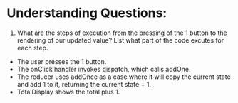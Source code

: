 # Understanding Questions:
1. What are the steps of execution from the pressing of the 1 button to the rendering of our updated value? List what part of the code excutes for each step.
* The user presses the 1 button.
* The onClick handler invokes dispatch, which calls addOne.
* The reducer uses addOnce as a case where it will copy the current state and add 1 to it, returning the current state + 1.
* TotalDisplay shows the total plus 1.
